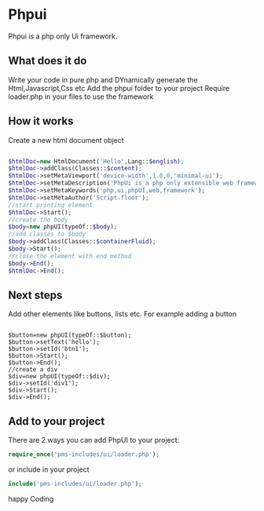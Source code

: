 # Phpui
Phpui is a php only Ui framework.<br>
## What does it do
Write your code in pure php and DYnamically generate the Html,Javascript,Css etc
Add the phpui folder to your project
Require loader.php in your files to use the framework
## How it works
Create a new html document object
```php

$htmlDoc=new HtmlDocument('Hello',Lang::$english);
$htmlDoc->addClass(Classes::$content);
$htmlDoc->setMetaViewport('device-width',1.0,0,'minimal-ui');
$htmlDoc->setMetaDescription('PhpUi is a php only extensible web framework');
$htmlDoc->setMetaKeywords('php,ui,phpUI,web,framework');
$htmlDoc->setMetaAuthor('Script-floor');
//start printing element
$htmlDoc->Start();
//create the body
$body=new phpUI(typeOf::$body);
//add classes to $body
$body->addClass(Classes::$containerFluid);
$body->Start();
//close the element with end method
$body->End();
$htmlDoc->End();
```
## Next steps

Add other elements like buttons, lists etc. For example adding a button

```

$button=new phpUI(typeOf::$button);
$button->setText('hello');
$button->setId('btn1');
$button->Start();
$button->End();
//create a div
$div=new phpUI(typeOf::$div);
$div->setId('div1');
$div->Start();
$div->End();

```
## Add to your project

There are 2 ways you can add PhpUI to your project:
```php
require_once('pms-includes/ui/loader.php');

```
or include in your project

```php
include('pms-includes/ui/loader.php');
```
happy Coding
